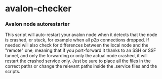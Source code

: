 # avalon-checker
### Avalon node autorestarter
This script will auto-restart your avalon node when it detects that the node is crashed, or stuck, for example when all p2p connections dropped. If needed will also check for differences between the local node and the "remote" one, meaning that if you port-forward it thanks to an SSH or SSF tunnel, and only the forwarding or only the actual node crashed, it will restart the crashed service only.
Just be sure to place all the files in the correct paths or change the relevant paths inside the .service files and the scripts.